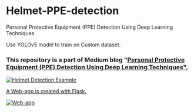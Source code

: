 # Helmet-PPE-detection
Personal Protective Equipment (PPE) Detection Using Deep Learning Techniques

Use YOLOv5 model to train on Custom dataset.

### This repository is a part of Medium blog "<a href="https://medium.com/p/7e1ce8cc3d1e/edit">Personal Protective Equipment (PPE) Detection Using Deep Learning Techniques".

  
![Helmet Detection Example](https://github.com/medinikb/Helmet-PPE-detection/blob/main/Gif-Pamee.gif)

A Web-app is created with Flask.

![Web-app](https://github.com/medinikb/Helmet-PPE-detection/blob/main/Web-app-video%20CS-2.gif)
